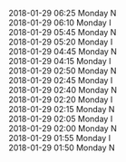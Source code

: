 2018-01-29 06:25 Monday  N  
2018-01-29 06:10 Monday  I  
2018-01-29 05:45 Monday  N  
2018-01-29 05:20 Monday  I  
2018-01-29 04:45 Monday  N  
2018-01-29 04:15 Monday  I  
2018-01-29 02:50 Monday  N  
2018-01-29 02:45 Monday  I  
2018-01-29 02:40 Monday  N  
2018-01-29 02:20 Monday  I  
2018-01-29 02:15 Monday  N  
2018-01-29 02:05 Monday  I  
2018-01-29 02:00 Monday  N  
2018-01-29 01:55 Monday  I  
2018-01-29 01:50 Monday  N  
